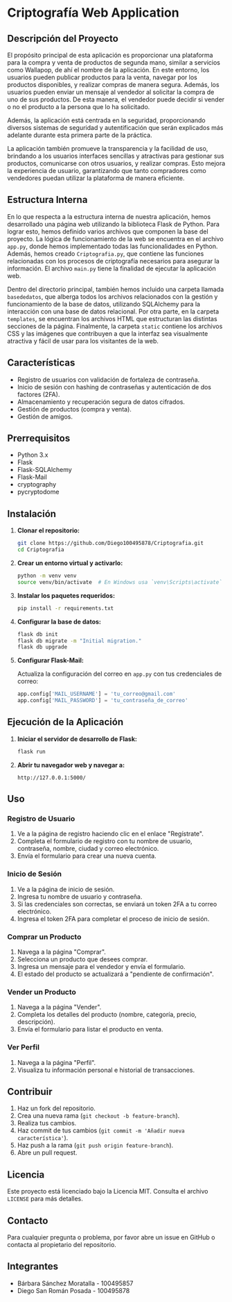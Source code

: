 # Criptografía Web Application

## Descripción del Proyecto

El propósito principal de esta aplicación es proporcionar una plataforma para la compra y venta de productos de segunda mano, similar a servicios como Wallapop, de ahí el nombre de la aplicación. En este entorno, los usuarios pueden publicar productos para la venta, navegar por los productos disponibles, y realizar compras de manera segura. Además, los usuarios pueden enviar un mensaje al vendedor al solicitar la compra de uno de sus productos. De esta manera, el vendedor puede decidir si vender o no el producto a la persona que lo ha solicitado.

Además, la aplicación está centrada en la seguridad, proporcionando diversos sistemas de seguridad y autentificación que serán explicados más adelante durante esta primera parte de la práctica.

La aplicación también promueve la transparencia y la facilidad de uso, brindando a los usuarios interfaces sencillas y atractivas para gestionar sus productos, comunicarse con otros usuarios, y realizar compras. Esto mejora la experiencia de usuario, garantizando que tanto compradores como vendedores puedan utilizar la plataforma de manera eficiente.

## Estructura Interna

En lo que respecta a la estructura interna de nuestra aplicación, hemos desarrollado una página web utilizando la biblioteca Flask de Python. Para lograr esto, hemos definido varios archivos que componen la base del proyecto. La lógica de funcionamiento de la web se encuentra en el archivo `app.py`, donde hemos implementado todas las funcionalidades en Python. Además, hemos creado `Criptografia.py`, que contiene las funciones relacionadas con los procesos de criptografía necesarios para asegurar la información. El archivo `main.py` tiene la finalidad de ejecutar la aplicación web.

Dentro del directorio principal, también hemos incluido una carpeta llamada `basededatos`, que alberga todos los archivos relacionados con la gestión y funcionamiento de la base de datos, utilizando SQLAlchemy para la interacción con una base de datos relacional. Por otra parte, en la carpeta `templates`, se encuentran los archivos HTML que estructuran las distintas secciones de la página. Finalmente, la carpeta `static` contiene los archivos CSS y las imágenes que contribuyen a que la interfaz sea visualmente atractiva y fácil de usar para los visitantes de la web.

## Características

- Registro de usuarios con validación de fortaleza de contraseña.
- Inicio de sesión con hashing de contraseñas y autenticación de dos factores (2FA).
- Almacenamiento y recuperación segura de datos cifrados.
- Gestión de productos (compra y venta).
- Gestión de amigos.

## Prerrequisitos

- Python 3.x
- Flask
- Flask-SQLAlchemy
- Flask-Mail
- cryptography
- pycryptodome

## Instalación

1. **Clonar el repositorio:**

    ```bash
    git clone https://github.com/Diego100495878/Criptografia.git
    cd Criptografia
    ```

2. **Crear un entorno virtual y activarlo:**

    ```bash
    python -m venv venv
    source venv/bin/activate  # En Windows usa `venv\Scripts\activate`
    ```

3. **Instalar los paquetes requeridos:**

    ```bash
    pip install -r requirements.txt
    ```

4. **Configurar la base de datos:**

    ```bash
    flask db init
    flask db migrate -m "Initial migration."
    flask db upgrade
    ```

5. **Configurar Flask-Mail:**

    Actualiza la configuración del correo en `app.py` con tus credenciales de correo:

    ```python
    app.config['MAIL_USERNAME'] = 'tu_correo@gmail.com'
    app.config['MAIL_PASSWORD'] = 'tu_contraseña_de_correo'
    ```

## Ejecución de la Aplicación

1. **Iniciar el servidor de desarrollo de Flask:**

    ```bash
    flask run
    ```

2. **Abrir tu navegador web y navegar a:**

    ```
    http://127.0.0.1:5000/
    ```

## Uso

### Registro de Usuario

1. Ve a la página de registro haciendo clic en el enlace "Regístrate".
2. Completa el formulario de registro con tu nombre de usuario, contraseña, nombre, ciudad y correo electrónico.
3. Envía el formulario para crear una nueva cuenta.

### Inicio de Sesión

1. Ve a la página de inicio de sesión.
2. Ingresa tu nombre de usuario y contraseña.
3. Si las credenciales son correctas, se enviará un token 2FA a tu correo electrónico.
4. Ingresa el token 2FA para completar el proceso de inicio de sesión.

### Comprar un Producto

1. Navega a la página "Comprar".
2. Selecciona un producto que desees comprar.
3. Ingresa un mensaje para el vendedor y envía el formulario.
4. El estado del producto se actualizará a "pendiente de confirmación".

### Vender un Producto

1. Navega a la página "Vender".
2. Completa los detalles del producto (nombre, categoría, precio, descripción).
3. Envía el formulario para listar el producto en venta.

### Ver Perfil

1. Navega a la página "Perfil".
2. Visualiza tu información personal e historial de transacciones.

## Contribuir

1. Haz un fork del repositorio.
2. Crea una nueva rama (`git checkout -b feature-branch`).
3. Realiza tus cambios.
4. Haz commit de tus cambios (`git commit -m 'Añadir nueva característica'`).
5. Haz push a la rama (`git push origin feature-branch`).
6. Abre un pull request.

## Licencia

Este proyecto está licenciado bajo la Licencia MIT. Consulta el archivo `LICENSE` para más detalles.

## Contacto

Para cualquier pregunta o problema, por favor abre un issue en GitHub o contacta al propietario del repositorio.

## Integrantes
- Bárbara Sánchez Moratalla - 100495857
- Diego San Román Posada - 100495878